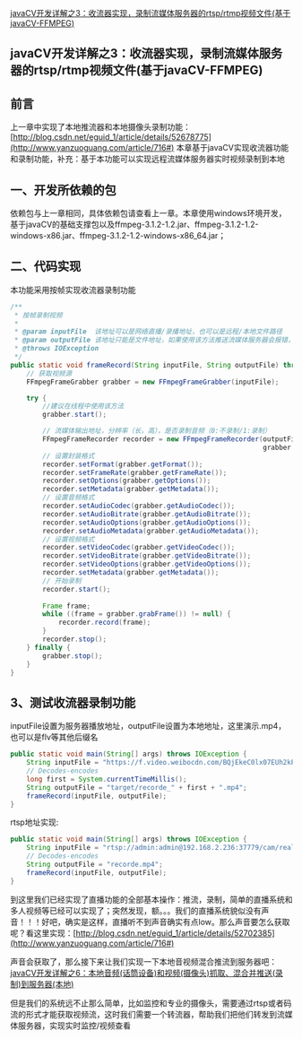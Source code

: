 [javaCV开发详解之3：收流器实现，录制流媒体服务器的rtsp/rtmp视频文件(基于javaCV-FFMPEG)](http://www.yanzuoguang.com/article/716)



## javaCV开发详解之3：收流器实现，录制流媒体服务器的rtsp/rtmp视频文件(基于javaCV-FFMPEG)

## 前言

上一章中实现了本地推流器和本地摄像头录制功能：[http://blog.csdn.net/eguid_1/article/details/52678775](http://www.yanzuoguang.com/article/716#) 本章基于javaCV实现收流器功能和录制功能，补充：基于本功能可以实现远程流媒体服务器实时视频录制到本地

## 一、开发所依赖的包

依赖包与上一章相同，具体依赖包请查看上一章。本章使用windows环境开发，基于javaCV的基础支撑包以及ffmpeg-3.1.2-1.2.jar、ffmpeg-3.1.2-1.2-windows-x86.jar、ffmpeg-3.1.2-1.2-windows-x86_64.jar；

## 二、代码实现

本功能采用按帧实现收流器录制功能

```java
/**
 * 按帧录制视频
 *
 * @param inputFile  该地址可以是网络直播/录播地址，也可以是远程/本地文件路径
 * @param outputFile 该地址只能是文件地址，如果使用该方法推送流媒体服务器会报错，原因是没有设置编码格式
 * @throws IOException
 */
public static void frameRecord(String inputFile, String outputFile) throws IOException {
    // 获取视频源
    FFmpegFrameGrabber grabber = new FFmpegFrameGrabber(inputFile);

    try {
        //建议在线程中使用该方法
        grabber.start();

        // 流媒体输出地址，分辨率（长，高），是否录制音频（0:不录制/1:录制）
        FFmpegFrameRecorder recorder = new FFmpegFrameRecorder(outputFile,
                                                               grabber.getImageWidth(), grabber.getImageHeight(), grabber.getAudioChannels());
        // 设置封装格式
        recorder.setFormat(grabber.getFormat());
        recorder.setFrameRate(grabber.getFrameRate());
        recorder.setOptions(grabber.getOptions());
        recorder.setMetadata(grabber.getMetadata());
        // 设置音频格式
        recorder.setAudioCodec(grabber.getAudioCodec());
        recorder.setAudioBitrate(grabber.getAudioBitrate());
        recorder.setAudioOptions(grabber.getAudioOptions());
        recorder.setAudioMetadata(grabber.getAudioMetadata());
        // 设置视频格式
        recorder.setVideoCodec(grabber.getVideoCodec());
        recorder.setVideoBitrate(grabber.getVideoBitrate());
        recorder.setVideoOptions(grabber.getVideoOptions());
        recorder.setMetadata(grabber.getMetadata());
        // 开始录制
        recorder.start();
        
        Frame frame;
        while ((frame = grabber.grabFrame()) != null) {
            recorder.record(frame);
        }
        recorder.stop();
    } finally {
        grabber.stop();
    }
}
```

## 3、测试收流器录制功能

inputFile设置为服务器播放地址，outputFile设置为本地地址，这里演示.mp4，也可以是flv等其他后缀名

```java
public static void main(String[] args) throws IOException {
    String inputFile = "https://f.video.weibocdn.com/BQjEkeC0lx07EUh2kPCg01041200Fz4U0E010.mp4?label=mp4_hd&template=852x480.25.0&trans_finger=62b30a3f061b162e421008955c73f536&ori=0&ps=1EO8O2oFB1ePdo&Expires=1594978818&ssig=Gx9UFVyfDD&KID=unistore,video";
    // Decodes-encodes
    long first = System.currentTimeMillis();
    String outputFile = "target/recorde_" + first + ".mp4";
    frameRecord(inputFile, outputFile);
}
```

rtsp地址实现:

```java
public static void main(String[] args) throws IOException {
    String inputFile = "rtsp://admin:admin@192.168.2.236:37779/cam/realmonitor?channel=1&subtype=0";
    // Decodes-encodes
    String outputFile = "recorde.mp4";
    frameRecord(inputFile, outputFile);
}
```

到这里我们已经实现了直播功能的全部基本操作：推流，录制，简单的直播系统和多人视频等已经可以实现了；突然发现，额。。。我们的直播系统貌似没有声音！！！好吧，确实是这样，直播听不到声音确实有点low。那么声音要怎么获取呢？看这里实现：[http://blog.csdn.net/eguid_1/article/details/52702385](http://www.yanzuoguang.com/article/716#)

声音会获取了，那么接下来让我们实现一下本地音视频混合推流到服务器吧：[javaCV开发详解之6：本地音频(话筒设备)和视频(摄像头)抓取、混合并推送(录制)到服务器(本地)](http://www.yanzuoguang.com/article/716#)

但是我们的系统远不止那么简单，比如监控和专业的摄像头，需要通过rtsp或者码流的形式才能获取视频流，这时我们需要一个转流器，帮助我们把他们转发到流媒体服务器，实现实时监控/视频查看